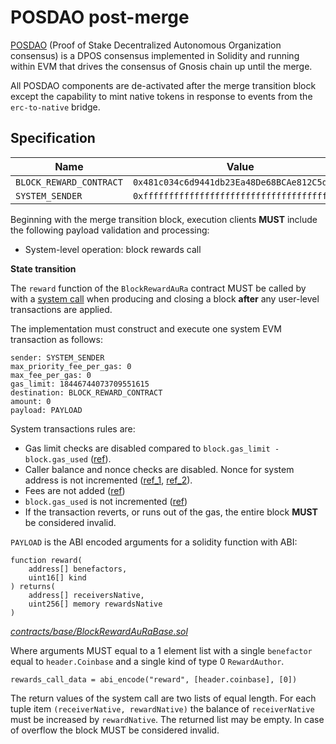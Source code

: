 # POSDAO post-merge

[POSDAO](https://github.com/poanetwork/posdao-contracts) (Proof of Stake Decentralized Autonomous Organization consensus) is a DPOS consensus implemented in Solidity and running within EVM that drives the consensus of Gnosis chain up until the merge.

All POSDAO components are de-activated after the merge transition block except the capability to mint native tokens in response to events from the `erc-to-native` bridge.


## Specification

| Name | Value |
| - | - |
| `BLOCK_REWARD_CONTRACT` | `0x481c034c6d9441db23Ea48De68BCAe812C5d39bA` |
| `SYSTEM_SENDER`         | `0xfffffffffffffffffffffffffffffffffffffffe` |

Beginning with the merge transition block, execution clients **MUST** include the following payload validation and processing:

- System-level operation: block rewards call

**State transition**

The `reward` function of the `BlockRewardAuRa` contract MUST be called by with a [system call](#system-call) when producing and closing a block **after** any user-level transactions are applied. 

The implementation must construct and execute one system EVM transaction as follows:

```
sender: SYSTEM_SENDER
max_priority_fee_per_gas: 0
max_fee_per_gas: 0
gas_limit: 18446744073709551615
destination: BLOCK_REWARD_CONTRACT
amount: 0
payload: PAYLOAD
```

System transactions rules are:

- Gas limit checks are disabled compared to `block.gas_limit - block.gas_used` ([ref](https://github.com/NethermindEth/nethermind/blob/master/src/Nethermind/Nethermind.Evm/TransactionProcessing/TransactionProcessor.cs#L204-L220)).
- Caller balance and nonce checks are disabled. Nonce for system address is not incremented ([ref_1](https://github.com/NethermindEth/nethermind/blob/master/src/Nethermind/Nethermind.Evm/TransactionProcessing/TransactionProcessor.cs#L256-L287), [ref_2](https://github.com/NethermindEth/nethermind/blob/master/src/Nethermind/Nethermind.Evm/TransactionProcessing/TransactionProcessor.cs#L468-L471)).
- Fees are not added ([ref](https://github.com/NethermindEth/nethermind/blob/master/src/Nethermind/Nethermind.Evm/TransactionProcessing/TransactionProcessor.cs#L421-L448))
- `block.gas_used` is not incremented ([ref](https://github.com/NethermindEth/nethermind/blob/master/src/Nethermind/Nethermind.Evm/TransactionProcessing/TransactionProcessor.cs#L482-L485))
- If the transaction reverts, or runs out of the gas, the entire block **MUST** be considered invalid.


`PAYLOAD` is the ABI encoded arguments for a solidity function with ABI:

```solidity
function reward(
    address[] benefactors,
    uint16[] kind
) returns(
    address[] receiversNative,
    uint256[] memory rewardsNative
)
```

_[contracts/base/BlockRewardAuRaBase.sol](https://github.com/poanetwork/posdao-contracts/blob/0315e8ee854cb02d03f4c18965584a74f30796f7/contracts/base/BlockRewardAuRaBase.sol#L234)_

Where arguments MUST equal to a 1 element list with a single `benefactor` equal to `header.Coinbase` and a single kind of type 0 `RewardAuthor`.

```
rewards_call_data = abi_encode("reward", [header.coinbase], [0])
```

The return values of the system call are two lists of equal length. For each tuple item `(receiverNative, rewardNative)` the balance of `receiverNative` must be increased by `rewardNative`. The returned list may be empty. In case of overflow the block MUST be considered invalid.


